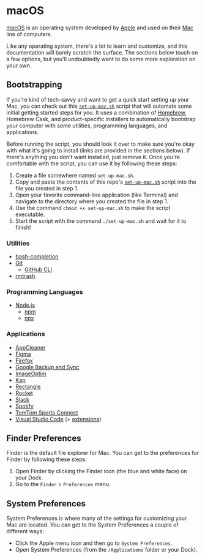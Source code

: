 # macOS

[macOS](https://www.apple.com/macos) is an operating system developed by [Apple](https://www.apple.com) and used on their [Mac](https://www.apple.com/mac) line of computers.

Like any operating system, there's a lot to learn and customize, and this documentation will barely scratch the surface. The sections below touch on a few options, but you'll undoubtedly want to do some more exploration on your own.

## Bootstrapping

If you're kind of tech-savvy and want to get a quick start setting up your Mac, you can check out this [`set-up-mac.sh`](set-up-mac.sh) script that will automate some initial getting started steps for you. It uses a combination of [Homebrew](https://brew.sh), Homebrew Cask, and product-specific installers to automatically bootstrap your computer with some utilities, programming languages, and applications.

Before running the script, you should look it over to make sure you're okay with what it's going to install (links are provided in the sections below). If there's anything you don't want installed, just remove it. Once you're comfortable with the script, you can use it by following these steps:

1. Create a file somewhere named `set-up-mac.sh`.
2. Copy and paste the contents of this repo's [`set-up-mac.sh`](set-up-mac.sh) script into the file you created in step 1.
3. Open your favorite command-line application (like Terminal) and navigate to the directory where you created the file in step 1.
4. Use the command `chmod +x set-up-mac.sh` to make the script executable.
5. Start the script with the command `./set-up-mac.sh` and wait for it to finish!

### Utilities

- [bash-completion](https://github.com/scop/bash-completion)
- [Git](https://git-scm.com)
  - [GitHub CLI](https://cli.github.com)
- [rmtrash](https://github.com/PhrozenByte/rmtrash)

### Programming Languages

- [Node.js](https://nodejs.org)
  - [npm](https://www.npmjs.com)
  - [npx](https://www.npmjs.com/package/npx)

### Applications

- [AppCleaner](https://freemacsoft.net/appcleaner)
- [Figma](https://www.figma.com)
- [Firefox](https://www.mozilla.org/firefox)
- [Google Backup and Sync](https://www.google.com/drive)
- [ImageOptim](https://imageoptim.com/mac)
- [Kap](https://getkap.co)
- [Rectangle](https://rectangleapp.com)
- [Rocket](https://matthewpalmer.net/rocket)
- [Slack](https://slack.com)
- [Spotify](https://www.spotify.com)
- [TomTom Sports Connect](https://us.support.tomtom.com/app/getstarted/p/3863)
- [Visual Studio Code](https://code.visualstudio.com) (+ [extensions](https://github.com/pdhoopr/dotfiles/tree/master/visual-studio-code#extensions))

## Finder Preferences

Finder is the default file explorer for Mac. You can get to the preferences for Finder by following these steps:

1. Open Finder by clicking the Finder icon (the blue and white face) on your Dock.
2. Go to the `Finder` > `Preferences` menu.

## System Preferences

System Preferences is where many of the settings for customizing your Mac are located. You can get to the System Preferences a couple of different ways:

- Click the Apple menu icon and then go to `System Preferences`.
- Open System Preferences (from the `/Applications` folder or your Dock).
